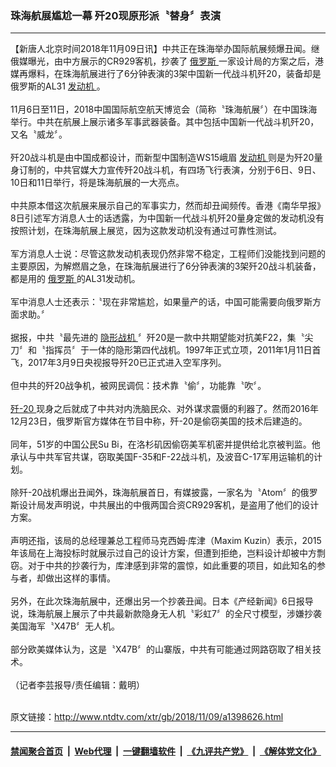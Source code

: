 ### 珠海航展尴尬一幕 歼20现原形派〝替身〞表演
------------------------

<div class="wysiwyg">
 【新唐人北京时间2018年11月09日讯】中共正在珠海举办国际航展频爆丑闻。继俄媒曝光，由中方展示的CR929客机，抄袭了
 <a href="http://www.ntdtv.com/xtr/gb/articlelistbytag_俄罗斯.html" target="_blank">
  俄罗斯
 </a>
 一家设计局的方案之后，港媒再爆料，在珠海航展进行了6分钟表演的3架中国新一代战斗机歼20，装备却是俄罗斯的AL31
 <a href="http://www.ntdtv.com/xtr/gb/articlelistbytag_发动机.html" target="_blank">
  发动机
 </a>
 。
 <br/>
 <br/>
 11月6日至11日，2018中国国际航空航天博览会（简称〝珠海航展〞）在中国珠海举行。中共在航展上展示诸多军事武器装备。其中包括中国新一代战斗机歼20，又名〝威龙〞。
 <br/>
 <br/>
 歼20战斗机是由中国成都设计，而新型中国制造WS15峨眉
 <a href="http://www.ntdtv.com/xtr/gb/articlelistbytag_发动机.html" target="_blank">
  发动机
 </a>
 则是为歼20量身订制的，中共官媒大力宣传歼20战斗机，有四场飞行表演，分别于6日、9日、10日和11日举行，将是珠海航展的一大亮点。
 <br/>
 <br/>
 中共原本借这次航展来展示自己的军事实力，然而却丑闻频传。香港《南华早报》8日引述军方消息人士的话透露，为中国新一代战斗机歼20量身定做的发动机没有按照计划，在珠海航展上展览，因为这款发动机没有通过可靠性测试。
 <br/>
 <br/>
 军方消息人士说：尽管这款发动机表现仍然非常不稳定，工程师们没能找到问题的主要原因，为解燃眉之急，在珠海航展进行了6分钟表演的3架歼20战斗机装备，都是用的
 <a href="http://www.ntdtv.com/xtr/gb/articlelistbytag_俄罗斯.html" target="_blank">
  俄罗斯
 </a>
 的AL31发动机。
 <br/>
 <br/>
 军中消息人士还表示：〝现在非常尴尬，如果量产的话，中国可能需要向俄罗斯方面求助。〞
 <br/>
 <br/>
 据报，中共〝最先进的
 <a href="http://www.ntdtv.com/xtr/gb/articlelistbytag_隐形战机.html" target="_blank">
  隐形战机
 </a>
 〞歼20是一款中共期望能对抗美F22，集〝尖刀〞和〝指挥员〞于一体的隐形第四代战机。1997年正式立项，2011年1月11日首飞，2017年3月9日央视报导歼20已正式进入空军序列。
 <br/>
 <br/>
 但中共的歼20战争机，被网民调侃：技术靠〝偷〞，功能靠〝吹〞。
 <br/>
 <br/>
 <a href="http://www.ntdtv.com/xtr/gb/articlelistbytag_歼-20.html" target="_blank">
  歼-20
 </a>
 现身之后就成了中共对内洗脑民众、对外谋求震慑的利器了。然而2016年12月23日，俄罗斯官方媒体在节目中称，歼-20是偷窃美国的技术后建造的。
 <br/>
 <br/>
 同年，51岁的中国公民Su Bi，在洛杉矶因偷窃美军机密并提供给北京被判监。他承认与中共军官共谋，窃取美国F-35和F-22战斗机，及波音C-17军用运输机的计划。
 <br/>
 <br/>
 除歼-20战机爆出丑闻外，珠海航展首日，有媒披露，一家名为〝Atom〞的俄罗斯设计局发声明说，中共展出的中俄两国合资CR929客机，是盗用了他们的设计方案。
 <br/>
 <br/>
 声明还指，该局的总经理兼总工程师马克西姆‧库津（Maxim Kuzin）表示，2015年该局在上海投标时就展示过自己的设计方案，但遭到拒绝，岂料设计却被中方剽窃。对于中共的抄袭行为，库津感到非常的震惊，如此重要的项目，如此知名的参与者，却做出这样的事情。
 <br/>
 <br/>
 另外，在此次珠海航展中，还爆出另一个抄袭丑闻。日本《产经新闻》6日报导说，珠海航展上展示了中共最新款隐身无人机〝彩虹7〞的全尺寸模型，涉嫌抄袭美国海军〝X47B〞无人机。
 <br/>
 <br/>
 部分欧美媒体认为，这是〝X47B〞的山寨版，中共有可能通过网路窃取了相关技术。
 <br/>
 <br/>
 （记者李芸报导/责任编辑：戴明）
</div>

<br/>原文链接：http://www.ntdtv.com/xtr/gb/2018/11/09/a1398626.html


------------------------
#### [禁闻聚合首页](https://github.com/gfw-breaker/banned-news/blob/master/README.md) &nbsp;|&nbsp; [Web代理](https://github.com/gfw-breaker/open-proxy/blob/master/README.md) &nbsp;|&nbsp; [一键翻墙软件](https://github.com/gfw-breaker/nogfw/blob/master/README.md) &nbsp;|&nbsp; [《九评共产党》](https://github.com/gfw-breaker/9ping.md/blob/master/README.md#九评之一评共产党是什么) &nbsp;|&nbsp; [《解体党文化》](https://github.com/gfw-breaker/jtdwh.md/blob/master/README.md#绪论)